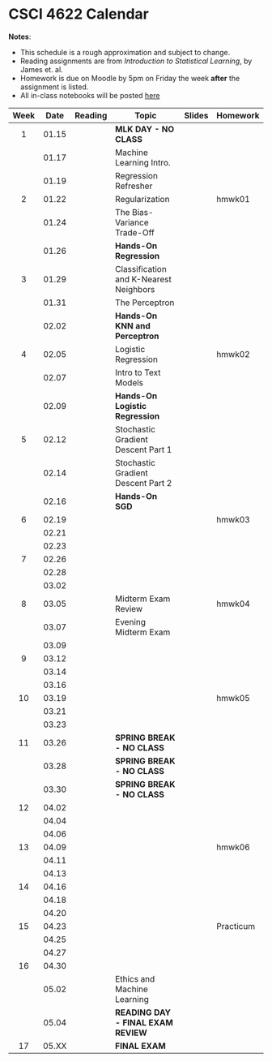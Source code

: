 # CSCI 4622 Calendar

**Notes**:
- This schedule is a rough approximation and subject to change.
- Reading assignments are from _Introduction to Statistical Learning_, by James et. al.
- Homework is due on Moodle by 5pm on Friday the week **after** the assignment is listed.
- All in-class notebooks will be posted [here](https://github.com/chrisketelsen/CSCI-4622-Machine-Learning/tree/master/inclass-notebooks)

<!---
1. Regression Refresher (because they’ve just seen this in 3022) and I can use it to introduce Bias-Variance Trade-Off
2. KNN 
3. Perceptron 
4. Logistic Regression and SGD 
5. Neural Nets 
6. Feature Engineering 
7. Simple Learning Theory 
8. SVMs 
9. Decision Trees, Ensembles, and Boosting 
-->



| Week   | Date         | Reading      |                   Topic               	   | Slides      | Homework  	   | 
|:------:|:------------:| -------------| ------------------------------------------|-------------|-----------------|
| 1      | 01.15        |              | **MLK DAY - NO CLASS**                    |             |                 |	
|        | 01.17        |              | Machine Learning Intro.                   |	         |                 |	
|        | 01.19        |              | Regression Refresher                      |	         |                 |	
| 2      | 01.22        |              | Regularization                            |			 |	hmwk01 	       | 
|        | 01.24        |              | The Bias-Variance Trade-Off               |	         |                 |	
|        | 01.26        |              | **Hands-On Regression**                   |			 |                 |
| 3      | 01.29        |              | Classification and K-Nearest Neighbors    |	         |                 | 
|        | 01.31        |              | The Perceptron                            |	         |                 | 
|        | 02.02        |              | **Hands-On KNN and Perceptron**           |			 |                 |
| 4      | 02.05        |              | Logistic Regression                       |	         |  hmwk02         | 
|        | 02.07        |              | Intro to Text Models                      |             |                 | 	
|        | 02.09        |              | **Hands-On Logistic Regression**          |   		 	 |                 |
| 5      | 02.12        |              | Stochastic Gradient Descent Part 1        |	         |                 | 
|        | 02.14        |              | Stochastic Gradient Descent Part 2        |	         |                 | 
|        | 02.16        |              | **Hands-On SGD**                          |			 |                 |
| 6      | 02.19        |              |                                           |	         |  hmwk03         | 
|        | 02.21        |              |                                           |	         |                 | 
|        | 02.23        |              |                                           |			 |                 |
| 7      | 02.26        |              |                                           |	         |                 | 
|        | 02.28        |              |                                           |	         |                 | 
|        | 03.02        |              |                                           |			 |                 |
| 8      | 03.05        |              | Midterm Exam Review                       |	         |  hmwk04         | 
|        | 03.07        |              | Evening Midterm Exam                      |	         |                 | 
|        | 03.09        |              |                                           |	         |                 | 
| 9      | 03.12        |              |                                           |	         |                 | 
|        | 03.14        |              |                                           |	         |                 | 
|        | 03.16        |              |                                           |			 |                 |
| 10     | 03.19        |              |                                           |	         |  hmwk05         | 
|        | 03.21        |              |                                           |	         |                 | 
|        | 03.23        |  	           |                                           |		     |                 |
| 11     | 03.26        |              | **SPRING BREAK - NO CLASS**               |	         |                 | 
|        | 03.28        |              | **SPRING BREAK - NO CLASS**               |	         |                 | 
|        | 03.30        |              | **SPRING BREAK - NO CLASS**               |			 |                 |
| 12     | 04.02        |              |                                           |	         |                 | 
|        | 04.04        |              |                                           |	         |                 | 
|        | 04.06        |              |                                           |			 |                 |
| 13     | 04.09        |              |                                           |			 |  hmwk06         | 
|        | 04.11        |              |                                           |			 |			       | 
|        | 04.13        |              |                                           |			 |	               | 
| 14     | 04.16        |              |                                           |	         |                 | 
|        | 04.18        |              |                                           |	         |                 | 
|        | 04.20        |              |                                           |			 |                 |
| 15     | 04.23        |              |                                           |	         |  Practicum      | 
|        | 04.25        |              |                                           |	         |                 | 
|        | 04.27        |              |                                           |	    	 |                 |
| 16     | 04.30        |              |                                           |	         |                 | 
|        | 05.02        |              | Ethics and Machine Learning               |			 |	               |
|        | 05.04        |              | **READING DAY - FINAL EXAM REVIEW**	   |			 |	               |
| 17     | 05.XX        |              | **FINAL EXAM**                            |			 |			       | 
